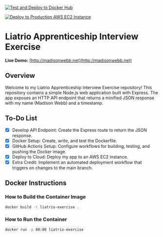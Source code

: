 [![Test and Deploy to Docker Hub](https://github.com/madisonewebb/liatrio-interview-exercise/actions/workflows/actions.yml/badge.svg)](https://github.com/madisonewebb/liatrio-interview-exercise/actions/workflows/actions.yml)

[![Deploy to Production AWS EC2 Instance](https://github.com/madisonewebb/liatrio-interview-exercise/actions/workflows/deploy.yml/badge.svg)](https://github.com/madisonewebb/liatrio-interview-exercise/actions/workflows/deploy.yml)

# Liatrio Apprenticeship Interview Exercise
**Live Demo:** [http://madisonwebb.net](http://madisonwebb.net)


## Overview
Welcome to my Liatrio Apprenticeship Interview Exercise repository!
This repository contains a simple Node.js web application built with Express. The app exposes an HTTP API endpoint that returns a minified JSON response with my name (Madison Webb) and a timestamp.

## To-Do List
- [x] Develop API Endpoint: Create the Express route to return the JSON response.
- [x] Docker Setup: Create, write, and test the Dockerfile.
- [x] GitHub Actions Setup: Configure workflows for building, testing, and pushing the Docker image.
- [x] Deploy to Cloud: Deploy my app to an AWS EC2 instance.
- [x] Extra Credit: Implement an automated deployment workflow that triggers on changes to the main branch.

## Docker Instructions
### How to Build the Container Image
```bash
docker build -t liatrio-exercise .
```
### How to Run the Container
```bash
docker run -p 80:80 liatrio-exercise
```
